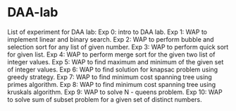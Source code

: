 # DAA-lab
List of experiment for DAA lab:
Exp 0: intro to DAA lab.
Exp 1: WAP to implement linear and binary search.
Exp 2: WAP to perform bubble and selection sort for any list of given number.
Exp 3: WAP to perform quick sort for given list.
Exp 4: WAP to perform merge sort for the given two list of integer values.
Exp 5: WAP to find maximum and minimum of the given set of integer values.
Exp 6: WAP to find solution for knapsac problem using greedy strategy.
Exp 7: WAP to find minimum cost spanning tree using primes algorithm.
Exp 8: WAP to find minimum cost spanning tree using kruskals algorithm.
Exp 9: WAP to solve N - queens problem.
Exp 10: WAP to solve sum of subset problem for a given set of distinct numbers.
